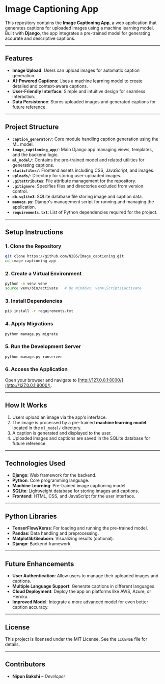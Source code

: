 # Image Captioning App

This repository contains the **Image Captioning App**, a web application that generates captions for uploaded images using a machine learning model. Built with **Django**, the app integrates a pre-trained model for generating accurate and descriptive captions.

---

## Features
- **Image Upload**: Users can upload images for automatic caption generation.
- **AI-Powered Captions**: Uses a machine learning model to create detailed and context-aware captions.
- **User-Friendly Interface**: Simple and intuitive design for seamless interaction.
- **Data Persistence**: Stores uploaded images and generated captions for future reference.

---

## Project Structure
- **`caption_generator/`**: Core module handling caption generation using the ML model.
- **`image_captioning_app/`**: Main Django app managing views, templates, and the backend logic.
- **`ml_model/`**: Contains the pre-trained model and related utilities for generating captions.
- **`staticfiles/`**: Frontend assets including CSS, JavaScript, and images.
- **`uploads/`**: Directory for storing user-uploaded images.
- **`.gitattributes`**: File attribute management for the repository.
- **`.gitignore`**: Specifies files and directories excluded from version control.
- **`db.sqlite3`**: SQLite database file storing image and caption data.
- **`manage.py`**: Django's management script for running and managing the application.
- **`requirements.txt`**: List of Python dependencies required for the project.

---

## Setup Instructions

### 1. Clone the Repository
```bash
git clone https://github.com/N2B6/Image_captioning.git
cd image-captioning-app
```

### 2. Create a Virtual Environment
```bash
python -m venv venv
source venv/bin/activate   # On Windows: venv\Scripts\activate
```

### 3. Install Dependencies
```bash
pip install -r requirements.txt
```

### 4. Apply Migrations
```bash
python manage.py migrate
```

### 5. Run the Development Server
```bash
python manage.py runserver
```

### 6. Access the Application
Open your browser and navigate to [http://127.0.0.1:8000/](http://127.0.0.1:8000/).

---

## How It Works
1. Users upload an image via the app's interface.
2. The image is processed by a pre-trained **machine learning model** located in the `ml_model/` directory.
3. A caption is generated and displayed to the user.
4. Uploaded images and captions are saved in the SQLite database for future reference.

---

## Technologies Used
- **Django**: Web framework for the backend.
- **Python**: Core programming language.
- **Machine Learning**: Pre-trained image captioning model.
- **SQLite**: Lightweight database for storing images and captions.
- **Frontend**: HTML, CSS, and JavaScript for the user interface.

---

## Python Libraries
- **TensorFlow/Keras**: For loading and running the pre-trained model.
- **Pandas**: Data handling and preprocessing.
- **Matplotlib/Seaborn**: Visualizing results (optional).
- **Django**: Backend framework.

---

## Future Enhancements
- **User Authentication**: Allow users to manage their uploaded images and captions.
- **Multiple Language Support**: Generate captions in different languages.
- **Cloud Deployment**: Deploy the app on platforms like AWS, Azure, or Heroku.
- **Improved Model**: Integrate a more advanced model for even better caption accuracy.

---

## License
This project is licensed under the MIT License. See the `LICENSE` file for details.

---

## Contributors
- **Nipun Bakshi** – *Developer*
